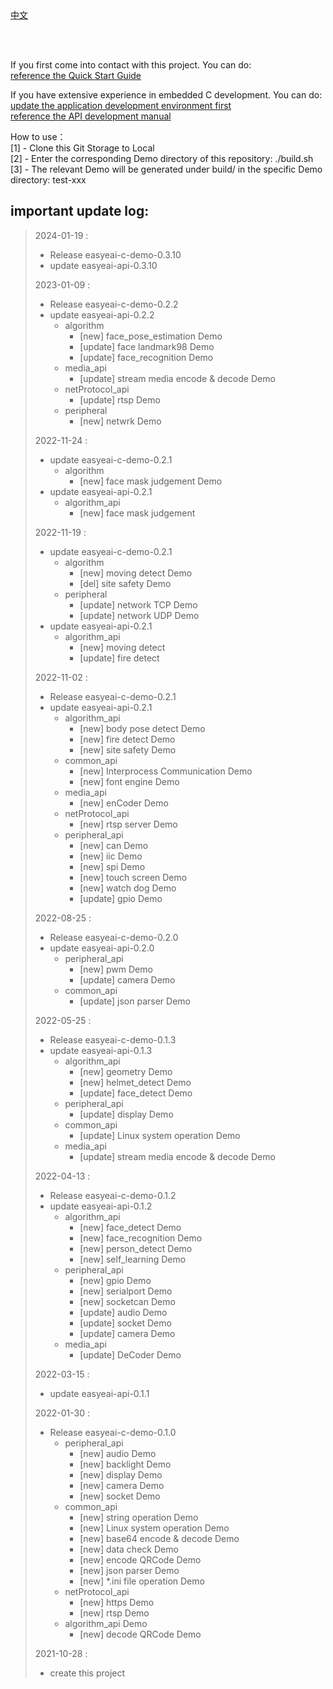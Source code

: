 <br/>
<br/>


[中文](README_CN.md)

<br />
<br />

If you first come into contact with this project. You can do:  
[reference the Quick Start Guide](https://www.easy-eai.com/document_details/3/133)

If you have extensive experience in embedded C development. You can do:  
[update the application development environment first](https://www.easy-eai.com/document_details/3/135)  
[reference the API development manual](https://www.easy-eai.com/document_details/3/129)


How to use：  
[1] - Clone this Git Storage to Local   
[2] - Enter the corresponding Demo directory of this repository: ./build.sh   
[3] - The relevant Demo will be generated under build/ in the specific Demo directory: test-xxx

important update log:
---
> 2024-01-19 : 
> * Release easyeai-c-demo-0.3.10
> * update easyeai-api-0.3.10
>
> 2023-01-09 : 
> * Release easyeai-c-demo-0.2.2
> * update easyeai-api-0.2.2
>   * algorithm
> 	  * [new] face_pose_estimation Demo
> 	  * [update] face landmark98 Demo
> 	  * [update] face_recognition Demo
>   * media_api
> 	  * [update] stream media encode & decode Demo
>   * netProtocol_api
> 	  * [update] rtsp Demo
>   * peripheral
> 	  * [new] netwrk Demo
>
> 2022-11-24 : 
> * update easyeai-c-demo-0.2.1
>   * algorithm
> 	  * [new] face mask judgement Demo
> * update easyeai-api-0.2.1
>   * algorithm_api
> 	  * [new] face mask judgement
>
> 2022-11-19 : 
> * update easyeai-c-demo-0.2.1
>   * algorithm
> 	  * [new] moving detect Demo
> 	  * [del] site safety Demo
>   * peripheral
> 	  * [update] network TCP Demo
> 	  * [update] network UDP Demo
> * update easyeai-api-0.2.1
>   * algorithm_api
> 	  * [new] moving detect
> 	  * [update] fire detect
>
> 2022-11-02 : 
> * Release easyeai-c-demo-0.2.1
> * update easyeai-api-0.2.1
>   * algorithm_api
> 	  * [new] body pose detect Demo
> 	  * [new] fire detect Demo
> 	  * [new] site safety Demo
>   * common_api
> 	  * [new] Interprocess Communication Demo
> 	  * [new] font engine Demo
>   * media_api
> 	  * [new] enCoder Demo
>   * netProtocol_api
> 	  * [new] rtsp server Demo
>   * peripheral_api
> 	  * [new] can Demo
> 	  * [new] iic Demo
> 	  * [new] spi Demo
> 	  * [new] touch screen Demo
> 	  * [new] watch dog Demo
> 	  * [update] gpio Demo
>
> 2022-08-25 : 
> * Release easyeai-c-demo-0.2.0
> * update easyeai-api-0.2.0
>   * peripheral_api
> 	  * [new] pwm Demo
> 	  * [update] camera Demo
>   * common_api
> 	  * [update] json parser Demo
>
> 2022-05-25 : 
> * Release easyeai-c-demo-0.1.3
> * update easyeai-api-0.1.3
>   * algorithm_api
> 	  * [new] geometry Demo
> 	  * [new] helmet_detect Demo
> 	  * [update] face_detect Demo
>   * peripheral_api
> 	  * [update] display Demo
>   * common_api
> 	  * [update] Linux system operation Demo
>   * media_api
> 	  * [update] stream media encode & decode Demo
>
> 2022-04-13 : 
> * Release easyeai-c-demo-0.1.2
> * update easyeai-api-0.1.2
>   * algorithm_api
> 	  * [new] face_detect Demo
> 	  * [new] face_recognition Demo
> 	  * [new] person_detect Demo
> 	  * [new] self_learning Demo
>   * peripheral_api
> 	  * [new] gpio Demo
> 	  * [new] serialport Demo
> 	  * [new] socketcan Demo
> 	  * [update] audio Demo
> 	  * [update] socket Demo
> 	  * [update] camera Demo
>   * media_api
> 	  * [update] DeCoder Demo
>
> 2022-03-15 : 
> * update easyeai-api-0.1.1
>
> 2022-01-30 : 
> * Release easyeai-c-demo-0.1.0
>   * peripheral_api
> 	  * [new] audio Demo
> 	  * [new] backlight Demo
> 	  * [new] display Demo
> 	  * [new] camera Demo
> 	  * [new] socket Demo
>   * common_api
> 	  * [new] string operation Demo
> 	  * [new] Linux system operation Demo
> 	  * [new] base64 encode & decode Demo
> 	  * [new] data check Demo
> 	  * [new] encode QRCode Demo
> 	  * [new] json parser Demo
> 	  * [new] *.ini file operation Demo
>   * netProtocol_api
> 	  * [new] https Demo
> 	  * [new] rtsp Demo
>   * algorithm_api Demo
> 	  * [new] decode QRCode Demo
>
> 2021-10-28 : 
> * create this project
